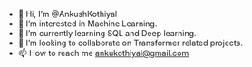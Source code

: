 - 👋 Hi, I’m @AnkushKothiyal
- 👀 I’m interested in Machine Learning.
- 🌱 I’m currently learning SQL and Deep learning.
- 💞️ I’m looking to collaborate on Transformer related projects.
- 📫 How to reach me ankukothiyal@gmail.com

<!---
AnkushKothiyal/AnkushKothiyal is a ✨ special ✨ repository because its `README.md` (this file) appears on your GitHub profile.
You can click the Preview link to take a look at your changes.
--->
